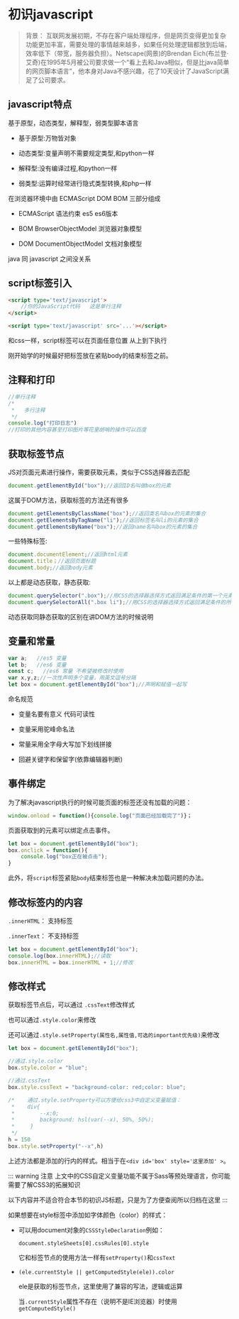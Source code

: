 # 初识javascript

> 背景： 互联网发展初期，不存在客户端处理程序，但是网页变得更加复杂功能更加丰富，需要处理的事情越来越多，如果任何处理逻辑都放到后端，效率低下（带宽，服务器负担）。Netscape(网景)的Brendan Eich(布兰登·艾奇)在1995年5月被公司要求做一个“看上去和Java相似，但是比java简单的网页脚本语言”，他本身对Java不感兴趣，花了10天设计了JavaScript满足了公司要求。
>



## javascript特点

基于原型，动态类型，解释型，弱类型脚本语言

- 基于原型:万物皆对象

- 动态类型:变量声明不需要规定类型,和python一样

- 解释型:没有编译过程,和python一样
- 弱类型:运算时经常进行隐式类型转换,和php一样

在浏览器环境中由 ECMAScript  DOM  BOM 三部分组成

- ECMAScript 语法约束 es5 es6版本

- BOM	BrowserObjectModel 浏览器对象模型

- DOM	DocumentObjectModel 文档对象模型

java 同 javascript 之间没关系



## script标签引入

```html
<script type='text/javascript'>
    //你的JavaScript代码   这是单行注释
</script>
```

```html
<script type='text/javascript' src='...'></script>
```

和css一样，script标签可以在页面任意位置  从上到下执行

刚开始学的时候最好把标签放在紧贴body的结束标签之前。



## 注释和打印

```js
//单行注释
/*
 *   多行注释
 */
console.log("打印日志")
//打印的其他内容甚至打印图片等花里胡哨的操作可以百度
```



## 获取标签节点

JS对页面元素进行操作，需要获取元素，类似于CSS选择器去匹配

```js
document.getElementById("box");//返回ID名叫做box的元素
```

这属于DOM方法，获取标签的方法还有很多

```js
document.getElementsByClassName("box");//返回类名叫box的元素的集合
document.getElementsByTagName("li");//返回标签名叫li的元素的集合
document.getElementsByName("box");//返回name名叫box的元素的集合
```

一些特殊标签:

```js
document.documentElement;//返回html元素
document.title；//返回页面标题
document.body;//返回body元素
```

以上都是动态获取，静态获取:

```js
document.querySelector(".box");//用CSS的选择器选择方式返回满足条件的第一个元素
document.querySelectorAll(".box li");//用CSS的选择器选择方式返回满足条件的所有的元素集合
```

动态获取同静态获取的区别在讲DOM方法的时候说明



## 变量和常量

```js
var a;   //es5 变量
let b;   //es6 变量
const c;   //es6 常量 不希望被修改时使用
var x,y,z;//一次性声明多个变量，用英文逗号分隔
let box = document.getElementById("box");//声明和赋值一起写
```

命名规范

- 变量名要有意义 代码可读性

- 变量采用驼峰命名法

- 常量采用全字母大写加下划线拼接

- 回避关键字和保留字(依靠编辑器判断)



## 事件绑定

为了解决javascript执行的时候可能页面的标签还没有加载的问题：

```js
window.onload = function(){console.log("页面已经加载完了")}；
```

页面获取到的元素可以绑定点击事件。

```js
let box = document.getElementById("box");
box.onclick = function(){
    console.log("box正在被点击");
}
```

此外，将`script`标签紧贴`body`结束标签也是一种解决未加载问题的办法。



## 修改标签内的内容

 `.innerHTML`： 支持标签

 `.innerText`： 不支持标签

```js
let box = document.getElementById("box");
console.log(box.innerHTML);//读取
box.innerHTML = box.innerHTML + 1;//修改
```



## 修改样式

获取标签节点后，可以通过 `.cssText`修改样式

也可以通过`.style.color`来修改

还可以通过`.style.setProperty(属性名,属性值,可选的important优先级)`来修改

```js
let box = document.getElementById("box");

//通过.style.color
box.style.color = "blue";

//通过.cssText
box.style.cssText = "background-color: red;color: blue";

/*    通过.style.setProperty可以方便给css3中自定义变量赋值：
 *    div{
 *        --x:0;
 *        background: hsl(var(--x), 50%, 50%);
 *     }
 */
h = 150
box.style.setProperty("--x",h)
```

上述方法都是添加的行内的样式。相当于在`<div id='box' style='这里添加' >`。

::: warning 注意
上文中的CSS自定义变量功能不属于Sass等预处理语言，你可能需要了解CSS3的拓展知识

以下内容并不适合符合本节的初识JS标题，只是为了方便查阅所以归档在这里
:::



如果想要在style标签中添加如字体颜色（color）的样式：

- 可以用document对象的`CSSStyleDeclaration`例如：

  `document.styleSheets[0].cssRules[0].style`

  它和标签节点的使用方法一样有`setProperty()`和`cssText`

- `(ele.currentStyle || getComputedStyle(ele)).color`

  ele是获取的标签节点，这里使用了兼容的写法，逻辑或运算

  当`.currentStyle`属性不存在（说明不是IE浏览器）时使用`getComputedStyle()`